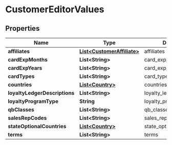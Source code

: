 
# CustomerEditorValues

## Properties
Name | Type | Description | Notes
------------ | ------------- | ------------- | -------------
**affiliates** | [**List&lt;CustomerAffiliate&gt;**](CustomerAffiliate.md) | affiliates |  [optional]
**cardExpMonths** | **List&lt;String&gt;** | card_exp_months |  [optional]
**cardExpYears** | **List&lt;String&gt;** | card_exp_years |  [optional]
**cardTypes** | **List&lt;String&gt;** | card_types |  [optional]
**countries** | [**List&lt;Country&gt;**](Country.md) | countries |  [optional]
**loyaltyLedgerDescriptions** | **List&lt;String&gt;** | loyalty_ledger_descriptions |  [optional]
**loyaltyProgramType** | **String** | loyalty_program_type |  [optional]
**qbClasses** | **List&lt;String&gt;** | qb_classes |  [optional]
**salesRepCodes** | **List&lt;String&gt;** | sales_rep_codes |  [optional]
**stateOptionalCountries** | [**List&lt;Country&gt;**](Country.md) | state_optional_countries |  [optional]
**terms** | **List&lt;String&gt;** | terms |  [optional]



